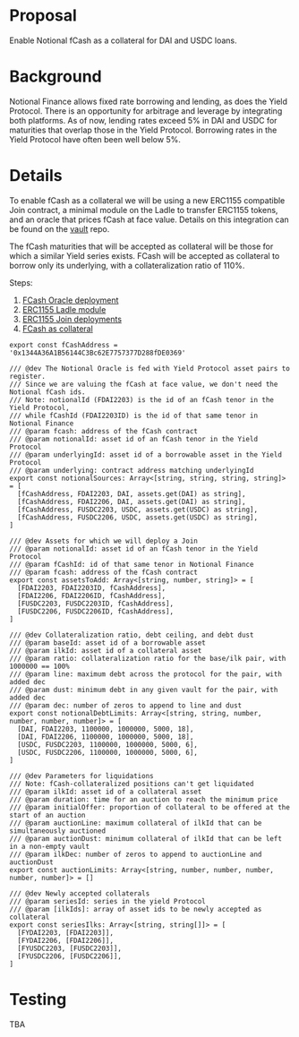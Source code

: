 # Proposal
Enable Notional fCash as a collateral for DAI and USDC loans.

# Background
Notional Finance allows fixed rate borrowing and lending, as does the Yield Protocol. There is an opportunity for arbitrage and leverage by integrating both platforms. As of now, lending rates exceed 5% in DAI and USDC for maturities that overlap those in the Yield Protocol. Borrowing rates in the Yield Protocol have often been well below 5%.


# Details
To enable fCash as a collateral we will be using a new ERC1155 compatible Join contract, a minimal module on the Ladle to transfer ERC1155 tokens, and an oracle that prices fCash at face value. Details on this integration can be found on the [vault](https://github.com/yieldprotocol/vault-v2/blob/master/contracts/other/notional/README.md) repo.

The fCash maturities that will be accepted as collateral will be those for which a similar Yield series exists. FCash will be accepted as collateral to borrow only its underlying, with a collateralization ratio of 110%.

Steps:
1. [FCash Oracle deployment](https://github.com/yieldprotocol/environments-v2/blob/7a35d72a64007a89b688d2e4d430744f9a58065b/scripts/governance/addFCashCollateral/addFCash-1.ts)
2. [ERC1155 Ladle module](https://github.com/yieldprotocol/environments-v2/blob/7a35d72a64007a89b688d2e4d430744f9a58065b/scripts/governance/addFCashCollateral/addFCash-2.ts)
3. [ERC1155 Join deployments](https://github.com/yieldprotocol/environments-v2/blob/7a35d72a64007a89b688d2e4d430744f9a58065b/scripts/governance/addFCashCollateral/addFCash-3.ts)
4. [FCash as collateral](https://github.com/yieldprotocol/environments-v2/blob/7a35d72a64007a89b688d2e4d430744f9a58065b/scripts/governance/addFCashCollateral/addFCash-4.ts)

```
export const fCashAddress = '0x1344A36A1B56144C3Bc62E7757377D288fDE0369'

/// @dev The Notional Oracle is fed with Yield Protocol asset pairs to register.
/// Since we are valuing the fCash at face value, we don't need the Notional fCash ids. 
/// Note: notionalId (FDAI2203) is the id of an fCash tenor in the Yield Protocol,
/// while fCashId (FDAI2203ID) is the id of that same tenor in Notional Finance
/// @param fcash: address of the fCash contract
/// @param notionalId: asset id of an fCash tenor in the Yield Protocol
/// @param underlyingId: asset id of a borrowable asset in the Yield Protocol
/// @param underlying: contract address matching underlyingId
export const notionalSources: Array<[string, string, string, string]> = [
  [fCashAddress, FDAI2203, DAI, assets.get(DAI) as string],
  [fCashAddress, FDAI2206, DAI, assets.get(DAI) as string],
  [fCashAddress, FUSDC2203, USDC, assets.get(USDC) as string],
  [fCashAddress, FUSDC2206, USDC, assets.get(USDC) as string],
]

/// @dev Assets for which we will deploy a Join
/// @param notionalId: asset id of an fCash tenor in the Yield Protocol
/// @param fCashId: id of that same tenor in Notional Finance
/// @param fcash: address of the fCash contract
export const assetsToAdd: Array<[string, number, string]> = [
  [FDAI2203, FDAI2203ID, fCashAddress],
  [FDAI2206, FDAI2206ID, fCashAddress],
  [FUSDC2203, FUSDC2203ID, fCashAddress],
  [FUSDC2206, FUSDC2206ID, fCashAddress],
]

/// @dev Collateralization ratio, debt ceiling, and debt dust
/// @param baseId: asset id of a borrowable asset
/// @param ilkId: asset id of a collateral asset
/// @param ratio: collateralization ratio for the base/ilk pair, with 1000000 == 100%
/// @param line: maximum debt across the protocol for the pair, with added dec
/// @param dust: minimum debt in any given vault for the pair, with added dec
/// @param dec: number of zeros to append to line and dust
export const notionalDebtLimits: Array<[string, string, number, number, number, number]> = [
  [DAI, FDAI2203, 1100000, 1000000, 5000, 18],
  [DAI, FDAI2206, 1100000, 1000000, 5000, 18],
  [USDC, FUSDC2203, 1100000, 1000000, 5000, 6],
  [USDC, FUSDC2206, 1100000, 1000000, 5000, 6],
]

/// @dev Parameters for liquidations
/// Note: fCash-collateralized positions can't get liquidated
/// @param ilkId: asset id of a collateral asset
/// @param duration: time for an auction to reach the minimum price
/// @param initialOffer: proportion of collateral to be offered at the start of an auction
/// @param auctionLine: maximum collateral of ilkId that can be simultaneously auctioned
/// @param auctionDust: minimum collateral of ilkId that can be left in a non-empty vault
/// @param ilkDec: number of zeros to append to auctionLine and auctionDust
export const auctionLimits: Array<[string, number, number, number, number, number]> = []

/// @dev Newly accepted collaterals
/// @param seriesId: series in the yield Protocol
/// @param [ilkIds]: array of asset ids to be newly accepted as collateral
export const seriesIlks: Array<[string, string[]]> = [
  [FYDAI2203, [FDAI2203]],
  [FYDAI2206, [FDAI2206]],
  [FYUSDC2203, [FUSDC2203]],
  [FYUSDC2206, [FUSDC2206]],
]
```

# Testing
TBA